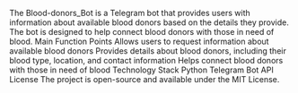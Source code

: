 The Blood-donors_Bot is a Telegram bot that provides users with information about available blood donors based on the details they provide. The bot is designed to help connect blood donors with those in need of blood.
Main Function Points
Allows users to request information about available blood donors
Provides details about blood donors, including their blood type, location, and contact information
Helps connect blood donors with those in need of blood
Technology Stack
Python
Telegram Bot API
License
The project is open-source and available under the MIT License.
